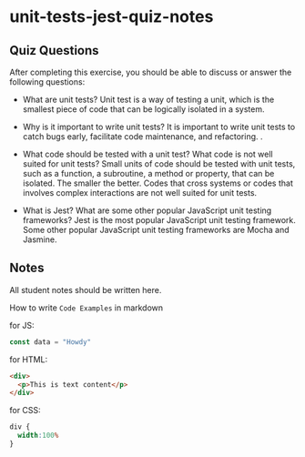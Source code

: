 # unit-tests-jest-quiz-notes

## Quiz Questions

After completing this exercise, you should be able to discuss or answer the following questions:

- What are unit tests?
Unit test is a way of testing a unit, which is the smallest piece of code that can be logically isolated in a system.

- Why is it important to write unit tests?
It is important to write unit tests to catch bugs early, facilitate code maintenance, and refactoring.  .

- What code should be tested with a unit test? What code is not well suited for unit tests?
Small units of code should be tested with unit tests, such as a function, a subroutine, a method or property, that can be isolated. The smaller the better. Codes that cross systems or codes that involves complex interactions are not well suited for unit tests.

- What is Jest? What are some other popular JavaScript unit testing frameworks?
Jest is the most popular JavaScript unit testing framework. Some other popular JavaScript unit testing frameworks are Mocha and Jasmine.

## Notes

All student notes should be written here.


How to write `Code Examples` in markdown

for JS:
```js
const data = "Howdy"
```

for HTML:
```html
<div>
  <p>This is text content</p>
</div>
```

for CSS:
```css
div {
  width:100%
}
```
